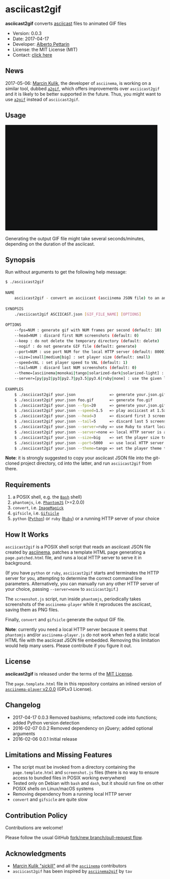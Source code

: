 # asciicast2gif

**asciicast2gif** converts [asciicast](https://github.com/asciinema/asciinema/blob/master/doc/asciicast-v1.md) files to animated GIF files

* Version: 0.0.3
* Date: 2017-04-17
* Developer: [Alberto Pettarin](http://www.albertopettarin.it/)
* License: the MIT License (MIT)
* Contact: [click here](http://www.albertopettarin.it/contact.html)


## News

2017-05-06: [Marcin Kulik](https://asciinema.org/~sickill), the developer of ``asciinema``,
is working on a similar tool,
dubbed [``a2gif``](https://github.com/asciinema/a2gif),
which offers improvements over ``asciicast2gif`` and
it is likely to be better supported in the future.
Thus, you might want to use [``a2gif``](https://github.com/asciinema/a2gif) instead of ``asciicast2gif``.


## Usage

![Usage asciicast GIF](gifs/usage.gif)

Generating the output GIF file might take several seconds/minutes,
depending on the duration of the asciicast.


## Synopsis

Run without arguments to get the following help message:

```bash
$ ./asciicast2gif

NAME
    asciicast2gif - convert an asciicast (asciinema JSON file) to an animated GIF file

SYNOPSIS
    ./asciicast2gif ASCIICAST.json [GIF_FILE_NAME] [OPTIONS]

OPTIONS
    --fps=NUM : generate gif with NUM frames per second (default: 10)
    --head=NUM : discard first NUM screenshots (default: 0)
    --keep : do not delete the temporary directory (default: delete)
    --nogif : do not generate GIF file (default: generate)
    --port=NUM : use port NUM for the local HTTP server (default: 8000)
    --size=[small|medium|big] : set player size (default: small)
    --speed=VAL : set player speed to VAL (default: 1)
    --tail=NUM : discard last NUM screenshots (default: 0)
    --theme=[asciinema|monokai|tango|solarized-dark|solarized-light] : use player theme (default: asciinema)
    --server=[py|py2|py3|py2.7|py3.5|py3.6|ruby|none] : use the given local HTTP server (default: py)

EXAMPLES
    $ ./asciicast2gif your.json               => generate your.json.gif
    $ ./asciicast2gif your.json foo.gif       => generate foo.gif
    $ ./asciicast2gif your.json --fps=20      => generate your.json.gif at 20 frames/s
    $ ./asciicast2gif your.json --speed=1.5   => play asciicast at 1.5x speed
    $ ./asciicast2gif your.json --head=3      => discard first 3 screenshots
    $ ./asciicast2gif your.json --tail=5      => discard last 5 screenshots
    $ ./asciicast2gif your.json --server=ruby => use Ruby to start local HTTP server
    $ ./asciicast2gif your.json --server=none => local HTTP server is already running on port 8000
    $ ./asciicast2gif your.json --size=big    => set the player size to big
    $ ./asciicast2gif your.json --port=5000   => use local HTTP server port 5000
    $ ./asciicast2gif your.json --theme=tango => set the player theme to tango
```

**Note**: it is strongly suggested to copy your asciicast JSON file
into the git-cloned project directory, cd into the latter,
and run ``asciicast2gif`` from there.


## Requirements

1. a POSIX shell, e.g. the [``Bash``](https://www.gnu.org/software/bash/) shell)
2. ``phantomjs``, i.e. [``PhantomJS``](http://phantomjs.org/) (>=2.0.0)
3. ``convert``, i.e. [``ImageMagick``](http://www.imagemagick.org)
4. ``gifsicle``, i.e. [``Gifsicle``](https://github.com/kohler/gifsicle)
5. ``python`` ([``Python``](https://www.python.org/)) or ``ruby`` ([``Ruby``](https://www.ruby-lang.org/))
   or a running HTTP server of your choice


## How It Works

``asciicast2gif`` is a POSIX shell script that reads an asciicast JSON file
created by [asciinema](https://asciinema.org/),
patches a template HTML page generating a ``page.patched.html`` file,
and runs a local HTTP server to serve it in background.

(If you have ``python`` or ``ruby``,
``asciicast2gif`` starts and terminates the HTTP server for you,
attempting to determine the correct command line parameters.
Alternatively, you can manually run any other HTTP server of your choice,
passing ``--server=none`` to ``asciicast2gif``.)

The ``screenshot.js`` script, run inside ``phantomjs``,
periodically takes screenshots of the ``asciinema-player``
while it reproduces the asciicast,
saving them as PNG files.

Finally, ``convert`` and ``gifsicle`` generate the output GIF file.

**Note**: currently you need a local HTTP server because it seems that
``phantomjs`` and/or ``asciinema-player.js`` do not work
when fed a static local HTML file with the asciicast JSON file embedded.
Removing this limitation would help many users.
Please contribute if you figure it out.


## License

**asciicast2gif** is released under the terms of the [MIT License](LICENSE).

The ``page.template.html`` file in this repository contains an inlined version of
[``asciinema-player`` v2.0.0](https://github.com/asciinema/asciinema-player) (GPLv3 License).


## Changelog

* 2017-04-17 0.0.3 Removed bashisms; refactored code into functions; added Python version detection
* 2016-02-07 0.0.2 Removed dependency on jQuery; added optional arguments
* 2016-02-06 0.0.1 Initial release


## Limitations and Missing Features

* The script must be invoked from a directory containing the ``page.template.html`` and ``screenshot.js`` files (there is no way to ensure access to bundled files in POSIX working everywhere)
* Tested only on Debian with ``bash`` and ``dash``, but it should run fine on other POSIX shells on Linux/macOS systems
* Removing dependency from a running local HTTP server
* ``convert`` and ``gifsicle`` are quite slow


## Contribution Policy

Contributions are welcome!

Please follow the usual GitHub
[fork/new branch/pull-request flow](https://guides.github.com/activities/contributing-to-open-source/).


## Acknowledgments

* [Marcin Kulik "sickill"](https://asciinema.org/~sickill) and all the [``asciinema``](https://asciinema.org/) contributors
* ``asciicast2gif`` has been inspired by [``asciinema2gif``](https://github.com/tav/asciinema2gif) by ``tav``
